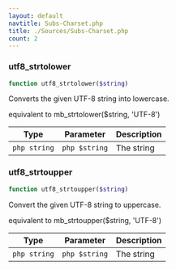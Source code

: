 ```yaml
---
layout: default
navtitle: Subs-Charset.php
title: ./Sources/Subs-Charset.php
count: 2
---
```


### utf8_strtolower

```php
function utf8_strtolower($string)
```
Converts the given UTF-8 string into lowercase.

equivalent to mb_strtolower($string, 'UTF-8')

Type|Parameter|Description
---|---|---
```php string```|```php $string```|The string

### utf8_strtoupper

```php
function utf8_strtoupper($string)
```
Convert the given UTF-8 string to uppercase.

equivalent to mb_strtoupper($string, 'UTF-8')

Type|Parameter|Description
---|---|---
```php string```|```php $string```|The string

